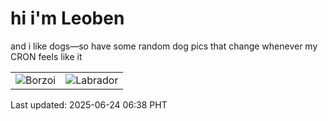 # hi i'm Leoben

and i like dogs—so have some random dog pics that change whenever my CRON feels like it

|  |  |
|--------|----------|
| ![Borzoi](https://random-dog-vercel.vercel.app/api/random-borzoi?v=1750718312) | ![Labrador](https://random-dog-vercel.vercel.app/api/random-labrador?v=1750718312) |

Last updated: 2025-06-24 06:38 PHT
